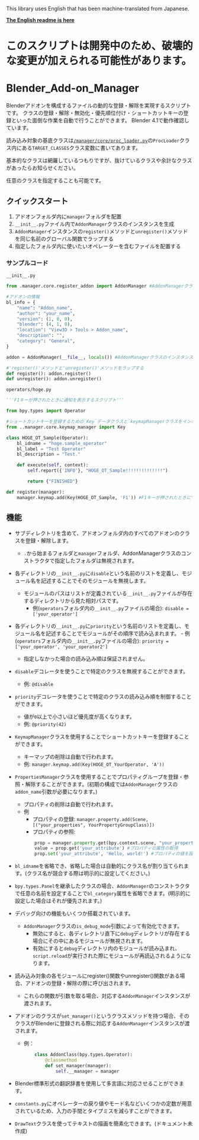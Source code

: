 This library uses English that has been machine-translated from Japanese.

__[The English readme is here](README.md)__

# __このスクリプトは開発中のため、破壊的な変更が加えられる可能性があります。__

# Blender_Add-on_Manager
Blenderアドオンを構成するファイルの動的な登録・解除を実現するスクリプトです。
クラスの登録・解除・無効化・優先順位付け・ショートカットキーの登録といった面倒な作業を自動で行うことができます。
Blender 4.1で動作確認しています。

読み込み対象の基底クラスは[`/manager/core/proc_loader.py`](/manager/core/proc_loader.py)の`ProcLoader`クラス内にある`TARGET_CLASSES`クラス変数に書いてあります。

基本的なクラスは網羅しているつもりですが、抜けているクラスや余計なクラスがあったらお知らせください。

任意のクラスを指定することも可能です。

## クイックスタート
1. アドオンフォルダ内に`manager`フォルダを配置
2. `__init__.py`ファイル内で`AddonManager`クラスのインスタンスを生成
3. `AddonManager`インスタンスの`register()`メソッドと`unregister()`メソッドを同じ名前のグローバル関数でラップする
4. 指定したフォルダ内に使いたいオペレーターを含むファイルを配置する

### サンプルコード

`__init__.py`
```python
from .manager.core.register_addon import AddonManager #AddonManagerクラスをインポートする

#アドオンの情報
bl_info = {
    "name": "Addon_name",
    "author": "your_name",
    "version": (1, 0, 0),
    "blender": (4, 1, 0),
    "location": "View3D > Tools > Addon_name",
    "description": "",
    "category": "General",
}

addon = AddonManager(__file__, locals()) #AddonManagerクラスのインスタンスを生成する

#'register()'メソッドと'unregister()'メソッドをラップする
def register(): addon.register()
def unregister(): addon.unregister()
```
`operators/hoge.py`
```python
'''F1キーが押されたときに通知を表示するスクリプト'''

from bpy.types import Operator

#ショートカットキーを登録するための`Key`データクラスと`keymapManagerクラスをインポートする`
from ..manager.core.keymap_manager import Key

class HOGE_OT_Sample(Operator):
    bl_idname = "hoge.sample_operator"
    bl_label = "Test Operator"
    bl_description = "Test."

    def execute(self, context):
        self.report({'INFO'}, "HOGE_OT_Sample!!!!!!!!!!!!!!")

        return {"FINISHED"}

def register(manager):
    manager.keymap.add(Key(HOGE_OT_Sample, 'F1')) #F1キーが押されたときに'HOGE_OT_Sample'オペレーターが実行されるように設定する
```


## 機能
- サブディレクトリを含めて、アドオンフォルダ内のすべてのアドオンのクラスを登録・解除します。
    - `.`から始まるフォルダと`manager`フォルダ、AddonManagerクラスのコンストラクタで指定したフォルダは無視されます。
- 各ディレクトリの`__init__.py`に`disable`という名前のリストを定義し、モジュール名を記述することでそのモジュールを無視します。
    - モジュールのパスはリストが定義されている`__init__.py`ファイルが存在するディレクトリから見た相対パスです。
        - 例(`operators`フォルダ内の`__init__.py`ファイルの場合): `disable = ['your_operator']`
- 各ディレクトリの`__init__.py`に`priority`という名前のリストを定義し、モジュール名を記述することでモジュールがその順序で読み込まれます。
        - 例(`operators`フォルダ内の`__init__.py`ファイルの場合): `priority = ['your_operator', 'your_operator2']`
    - 指定しなかった場合の読み込み順は保証されません。
- `disable`デコレータを使うことで特定のクラスを無視することができます。
    - 例: `@disable`
- `priority`デコレータを使うことで特定のクラスの読み込み順を制御することができます。
    - 値が`0`以上で小さいほど優先度が高くなります。
    - 例: `@priority(42)`
- `KeymapManager`クラスを使用することでショートカットキーを登録することができます。
    - キーマップの削除は自動で行われます。
    - 例: `manager.keymap.add(Key(HOGE_OT_YourOperator, 'A'))`
- `PropertiesManager`クラスを使用することでプロパティグループを登録・参照・解除することができます。(初期の構成では`AddonManager`クラスの`addon_name`引数が必要になります。)
    - プロパティの削除は自動で行われます。
    - 例
        - プロパティの登録: `manager.property.add(Scene, [("your_properties", YourPropertyGroupClass)])`
        - プロパティの参照:
        ```python
            prop = manager.property.get(bpy.context.scene, "your_properties") #プロパティの取得
            value = prop.get('your_attribute') #プロパティの属性の取得
            prop.set('your_attribute', 'Hello, world!') #プロパティの値を設定
        ```
- `bl_idname`を省略でき、省略した場合は自動的にクラス名が割り当てられます。(クラス名が競合する際は明示的に設定してください。)
- `bpy.types.Panel`を継承したクラスの場合、`AddonManager`のコンストラクタで任意の名前を設定することで`bl_category`属性を省略できます。(明示的に設定した場合はそれが優先されます。)
- デバッグ向けの機能もいくつか搭載されています。
    - `AddonManager`クラスの`is_debug_mode`引数によって有効化できます。
        - 無効にすると、各ディレクトリ直下に`debug`ディレクトリが存在する場合にその中にあるモジュールが無視されます。
        - 有効にすると`debug`ディレクトリ内のモジュールが読み込まれ、`script.reload`が実行された際にモジュールが再読込されるようになります。

- 読み込み対象の各モジュールにregister()関数やunregister()関数がある場合、アドオンの登録・解除の際に呼び出されます。
    - これらの関数が引数を取る場合、対応する`AddonManager`インスタンスが渡されます。
- アドオンのクラスが`set_manager()`というクラスメソッドを持つ場合、そのクラスがBlenderに登録される際に対応する`AddonManager`インスタンスが渡されます。
    - 例：
        ```python
            class AddonClass(bpy.types.Operator):
                @classmethod
                def set_manager(manager):
                    self.__manager = manager
        ```
- Blender標準形式の翻訳辞書を使用して多言語に対応させることができます。
- `constants.py`にオペレーターの戻り値やモード名などいくつかの定数が用意されているため、入力の手間とタイプミスを減らすことができます。
- `DrawText`クラスを使ってテキストの描画を簡素化できます。(ドキュメント未作成)
